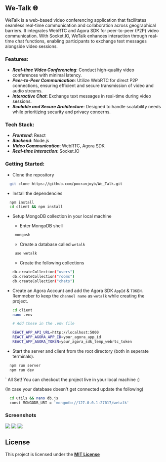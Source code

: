 ## We-Talk 🌐

WeTalk is a web-based video conferencing application that facilitates seamless real-time communication and collaboration across geographical barriers. It integrates WebRTC and Agora SDK for peer-to-peer (P2P) video communication. With Socket.IO, WeTalk enhances interaction through real-time chat functions, enabling participants to exchange text messages alongside video sessions.

### Features:

- **_Real-time Video Conferencing_**: Conduct high-quality video conferences with minimal latency.
- **_Peer-to-Peer Communication_**: Utilize WebRTC for direct P2P connections, ensuring efficient and secure transmission of video and audio streams.
- **_Interactive Chat_**: Exchange text messages in real-time during video sessions.
- **_Scalable and Secure Architecture_**: Designed to handle scalability needs while prioritizing security and privacy concerns.

### Tech Stack:

- **_Frontend_**: React
- **_Backend_**: Node.js
- **_Video Communication_**: WebRTC, Agora SDK
- **_Real-time Interaction_**: Socket.IO

### Getting Started:

- Clone the repository
```bash
  git clone https://github.com/pooranjoyb/We_Talk.git
```

- Install the dependencies
```bash
  npm install
  cd client && npm install
```
- Setup MongoDB collection in your local machine
  - Enter MongoDB shell
   ```bash
    mongosh 
   ```
  - Create a database called `wetalk`
   
   ```bash
    use wetalk
   ```
  - Create the following collections
   
   ```bash
   db.createCollection("users")
   db.createCollection("rooms")
   db.createCollection("chats")
   ```
- Create an Agora Account and add the Agora SDK `AppId` & `TOKEN`.  Remmeber to keep the `channel name` as `wetalk` while creating the project.
  
  ```bash
  cd client
  nano .env

  # Add these in the .env file
  
  REACT_APP_API_URL=http://localhost:5000
  REACT_APP_AGORA_APP_ID=your_agora_app_id
  REACT_APP_AGORA_TOKEN=your_agora_sdk_temp_webrtc_token
  ```
- Start the server and client from the root directory (both in seperate terminals).
```bash
  npm run server
  npm run dev
```

` All Set! You can checkout the project live in your local machine :)

(In case your database doesn't get connected update the following)

```bash
  cd utils && nano db.js
  const MONGODB_URI = 'mongodb://127.0.0.1:27017/wetalk'
```

### Screenshots

<img  src="https://github.com/pooranjoyb/We_Talk/assets/90945182/2ebd9c91-3dfe-475e-8494-1571c5cfd3f5" />

<img  src="https://github.com/pooranjoyb/We_Talk/assets/90945182/c0180bb2-e488-4460-a643-03d54a1c705f" />

<img  src="https://github.com/pooranjoyb/We_Talk/assets/90945182/b9978234-de8e-4928-9eae-d9272ceafc10" />

## License

This project is licensed under the **[MIT License](LICENSE)**
